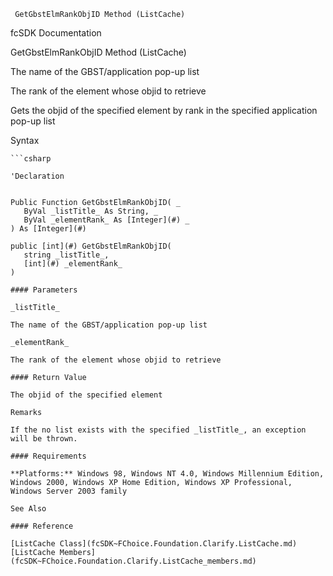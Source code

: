 ﻿     GetGbstElmRankObjID Method (ListCache)                                                   

fcSDK Documentation

GetGbstElmRankObjID Method (ListCache)

The name of the GBST/application pop-up list

The rank of the element whose objid to retrieve

Gets the objid of the specified element by rank in the specified application pop-up list

Syntax

```vbnet
```csharp

'Declaration
 

Public Function GetGbstElmRankObjID( _
   ByVal _listTitle_ As String, _
   ByVal _elementRank_ As [Integer](#) _
) As [Integer](#)

public [int](#) GetGbstElmRankObjID( 
   string _listTitle_,
   [int](#) _elementRank_
)

#### Parameters

_listTitle_

The name of the GBST/application pop-up list

_elementRank_

The rank of the element whose objid to retrieve

#### Return Value

The objid of the specified element

Remarks

If the no list exists with the specified _listTitle_, an exception will be thrown.

#### Requirements

**Platforms:** Windows 98, Windows NT 4.0, Windows Millennium Edition, Windows 2000, Windows XP Home Edition, Windows XP Professional, Windows Server 2003 family

See Also

#### Reference

[ListCache Class](fcSDK~FChoice.Foundation.Clarify.ListCache.md)  
[ListCache Members](fcSDK~FChoice.Foundation.Clarify.ListCache_members.md)